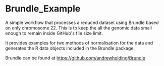 # Brundle_Example

A simple workflow that processes a reduced dataset using Brundle based on only
chromosome 22. This is to keep the all the genomic data small enough to remain 
inside GitHub's file size limit.

It provides examples for two methods of normalisation for the data and generates
the R data objects included in the Brundle package.

Brundle can be found at https://github.com/andrewholding/Brundle
